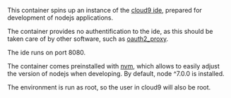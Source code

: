 This container spins up an instance of the [cloud9 ide](https://github.com/c9/core), prepared for development of nodejs applications.

The container provides no authentification to the ide, as this should be taken care of by other software, such as [oauth2_proxy](https://github.com/bitly/oauth2_proxy).

The ide runs on port 8080.

The container comes preinstalled with [nvm](https://github.com/creationix/nvm), which allows to easily adjust the version of nodejs when developing. By default, node ^7.0.0 is installed.

The environment is run as root, so the user in cloud9 will also be root.
